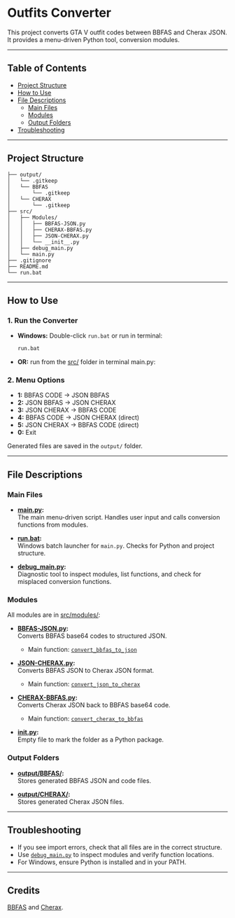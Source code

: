 # Outfits Converter

This project converts GTA V outfit codes between BBFAS and Cherax JSON. It provides a menu-driven Python tool, conversion modules.

---

## Table of Contents

- [Project Structure](#project-structure)
- [How to Use](#how-to-use)
- [File Descriptions](#file-descriptions)
  - [Main Files](#main-files)
  - [Modules](#modules)
  - [Output Folders](#output-folders)
- [Troubleshooting](#troubleshooting)

---

## Project Structure

```
├── output/
│   └── .gitkeep
│   └── BBFAS
│       └── .gitkeep
│   └── CHERAX
│       └── .gitkeep
├── src/
│   ├── Modules/
│   │   ├── BBFAS-JSON.py
│   │   ├── CHERAX-BBFAS.py
│   │   ├── JSON-CHERAX.py
│   │   └── __init__.py
│   ├── debug_main.py
│   └── main.py
├── .gitignore
├── README.md
└── run.bat
```

---

## How to Use

### 1. **Run the Converter**

- **Windows:** Double-click `run.bat` or run in terminal:
  ```sh
  run.bat
  ```
- **OR:** run from the [src/](src/) folder in terminal main.py:

### 2. **Menu Options**

- **1:** BBFAS CODE → JSON BBFAS
- **2:** JSON BBFAS → JSON CHERAX
- **3:** JSON CHERAX → BBFAS CODE
- **4:** BBFAS CODE → JSON CHERAX (direct)
- **5:** JSON CHERAX → BBFAS CODE (direct)
- **0:** Exit

Generated files are saved in the `output/` folder.

---

## File Descriptions

### Main Files

- **[main.py](src/main.py):**  
  The main menu-driven script. Handles user input and calls conversion functions from modules.

- **[run.bat](run.bat):**  
  Windows batch launcher for `main.py`. Checks for Python and project structure.

- **[debug_main.py](src/debug_main.py):**  
  Diagnostic tool to inspect modules, list functions, and check for misplaced conversion functions.

### Modules

All modules are in [src/modules/](src/modules):

- **[BBFAS-JSON.py](src/modules/BBFAS-JSON.py):**  
  Converts BBFAS base64 codes to structured JSON.  
  - Main function: [`convert_bbfas_to_json`](src/modules/BBFAS-JSON.py)

- **[JSON-CHERAX.py](src/Modules/JSON-CHERAX.py):**  
  Converts BBFAS JSON to Cherax JSON format.  
  - Main function: [`convert_json_to_cherax`](Modules/JSON-CHERAX.py)

- **[CHERAX-BBFAS.py](src/Modules/CHERAX-BBFAS.py):**  
  Converts Cherax JSON back to BBFAS base64 code.  
  - Main function: [`convert_cherax_to_bbfas`](Modules/CHERAX-BBFAS.py)

- **[__init__.py](src/Modules/__init__.py):**  
  Empty file to mark the folder as a Python package.
  
### Output Folders

- **[output/BBFAS/](output/BBFAS):**  
  Stores generated BBFAS JSON and code files.

- **[output/CHERAX/](output/CHERAX):**  
  Stores generated Cherax JSON files.

---

## Troubleshooting

- If you see import errors, check that all files are in the correct structure.
- Use [`debug_main.py`](src/debug_main.py) to inspect modules and verify function locations.
- For Windows, ensure Python is installed and in your PATH.

---

## Credits

[BBFAS](https://www.bbfas.com/) and [Cherax](https://cherax.menu/).
